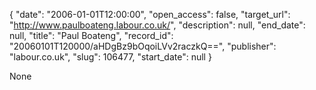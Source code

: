 {
  "date": "2006-01-01T12:00:00", 
  "open_access": false, 
  "target_url": "http://www.paulboateng.labour.co.uk/", 
  "description": null, 
  "end_date": null, 
  "title": "Paul Boateng", 
  "record_id": "20060101T120000/aHDgBz9bOqoiLVv2raczkQ==", 
  "publisher": "labour.co.uk", 
  "slug": 106477, 
  "start_date": null
}

None